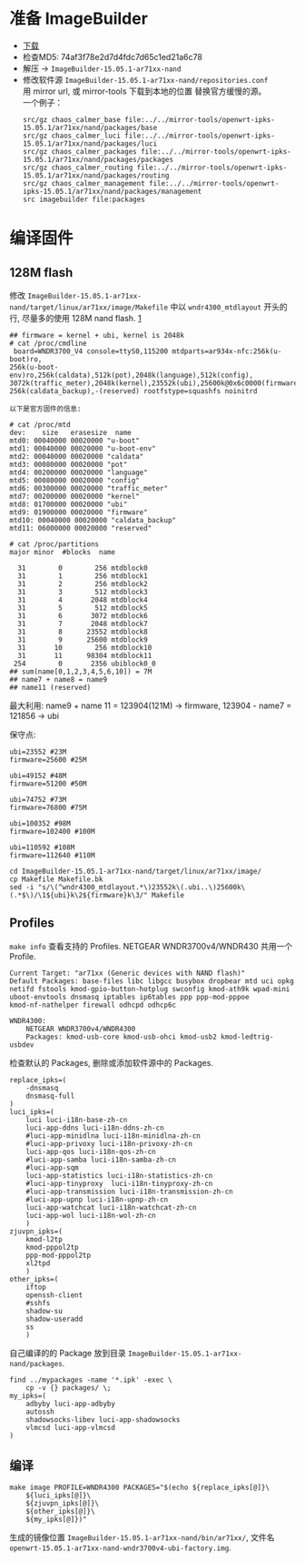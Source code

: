 # 准备 ImageBuilder

* [下载](http://openwrt.proxy.ustclug.org/chaos_calmer/15.05.1/ar71xx/nand/OpenWrt-ImageBuilder-15.05.1-ar71xx-nand.Linux-x86_64.tar.bz2)
* 检查MD5: 74af3f78e2d7d4fdc7d65c1ed21a6c78
* 解压 -> `ImageBuilder-15.05.1-ar71xx-nand`
* 修改软件源 `ImageBuilder-15.05.1-ar71xx-nand/repositories.conf`  
  用 mirror url, 或 mirror-tools 下载到本地的位置 替换官方缓慢的源。  
  一个例子：  
  ```shell
  src/gz chaos_calmer_base file:../../mirror-tools/openwrt-ipks-15.05.1/ar71xx/nand/packages/base
  src/gz chaos_calmer_luci file:../../mirror-tools/openwrt-ipks-15.05.1/ar71xx/nand/packages/luci
  src/gz chaos_calmer_packages file:../../mirror-tools/openwrt-ipks-15.05.1/ar71xx/nand/packages/packages
  src/gz chaos_calmer_routing file:../../mirror-tools/openwrt-ipks-15.05.1/ar71xx/nand/packages/routing
  src/gz chaos_calmer_management file:../../mirror-tools/openwrt-ipks-15.05.1/ar71xx/nand/packages/management
  src imagebuilder file:packages
  ```

# 编译固件

## 128M flash

修改 `ImageBuilder-15.05.1-ar71xx-nand/target/linux/ar71xx/image/Makefile`
中以 `wndr4300_mtdlayout` 开头的行, 尽量多的使用 128M nand flash.
[1](https://wiki.openwrt.org/doc/techref/flash.layout)

```shell
## firmware = kernel + ubi, kernel is 2048k
# cat /proc/cmdline 
 board=WNDR3700_V4 console=ttyS0,115200 mtdparts=ar934x-nfc:256k(u-boot)ro,
256k(u-boot-env)ro,256k(caldata),512k(pot),2048k(language),512k(config),
3072k(traffic_meter),2048k(kernel),23552k(ubi),25600k@0x6c0000(firmware),
256k(caldata_backup),-(reserved) rootfstype=squashfs noinitrd

以下是官方固件的信息:

# cat /proc/mtd
dev:    size   erasesize  name
mtd0: 00040000 00020000 "u-boot"
mtd1: 00040000 00020000 "u-boot-env"
mtd2: 00040000 00020000 "caldata"
mtd3: 00080000 00020000 "pot"
mtd4: 00200000 00020000 "language"
mtd5: 00080000 00020000 "config"
mtd6: 00300000 00020000 "traffic_meter"
mtd7: 00200000 00020000 "kernel"
mtd8: 01700000 00020000 "ubi"
mtd9: 01900000 00020000 "firmware"
mtd10: 00040000 00020000 "caldata_backup"
mtd11: 06000000 00020000 "reserved"

# cat /proc/partitions 
major minor  #blocks  name

  31        0        256 mtdblock0
  31        1        256 mtdblock1
  31        2        256 mtdblock2
  31        3        512 mtdblock3
  31        4       2048 mtdblock4
  31        5        512 mtdblock5
  31        6       3072 mtdblock6
  31        7       2048 mtdblock7
  31        8      23552 mtdblock8
  31        9      25600 mtdblock9
  31       10        256 mtdblock10
  31       11      98304 mtdblock11
 254        0       2356 ubiblock0_0
## sum(name[0,1,2,3,4,5,6,10]) = 7M
## name7 + name8 = name9
## name11 (reserved)
```

最大利用: name9 + name 11 = 123904(121M) -> firmware, 123904 - name7 = 121856 -> ubi

保守点:

```
ubi=23552 #23M
firmware=25600 #25M

ubi=49152 #48M
firmware=51200 #50M

ubi=74752 #73M
firmware=76800 #75M

ubi=100352 #98M
firmware=102400 #100M

ubi=110592 #108M
firmware=112640 #110M

cd ImageBuilder-15.05.1-ar71xx-nand/target/linux/ar71xx/image/
cp Makefile Makefile.bk
sed -i "s/\(^wndr4300_mtdlayout.*\)23552k\(.ubi..\)25600k\(.*$\)/\1${ubi}k\2${firmware}k\3/" Makefile
```

## Profiles

`make info` 查看支持的 Profiles. NETGEAR WNDR3700v4/WNDR430 共用一个 Profile.

```shell
Current Target: "ar71xx (Generic devices with NAND flash)"
Default Packages: base-files libc libgcc busybox dropbear mtd uci opkg
netifd fstools kmod-gpio-button-hotplug swconfig kmod-ath9k wpad-mini
uboot-envtools dnsmasq iptables ip6tables ppp ppp-mod-pppoe
kmod-nf-nathelper firewall odhcpd odhcp6c

WNDR4300:
	NETGEAR WNDR3700v4/WNDR4300
	Packages: kmod-usb-core kmod-usb-ohci kmod-usb2 kmod-ledtrig-usbdev
```

检查默认的 Packages, 删除或添加软件源中的 Packages.

```shell
replace_ipks=(
    -dnsmasq
    dnsmasq-full
)
luci_ipks=(
    luci luci-i18n-base-zh-cn
    luci-app-ddns luci-i18n-ddns-zh-cn
    #luci-app-minidlna luci-i18n-minidlna-zh-cn
    #luci-app-privoxy luci-i18n-privoxy-zh-cn
    luci-app-qos luci-i18n-qos-zh-cn
    #luci-app-samba luci-i18n-samba-zh-cn
    #luci-app-sqm
    luci-app-statistics luci-i18n-statistics-zh-cn
    #luci-app-tinyproxy  luci-i18n-tinyproxy-zh-cn
    #luci-app-transmission luci-i18n-transmission-zh-cn
    #luci-app-upnp luci-i18n-upnp-zh-cn
    luci-app-watchcat luci-i18n-watchcat-zh-cn
    luci-app-wol luci-i18n-wol-zh-cn
    )
zjuvpn_ipks=(
    kmod-l2tp
    kmod-pppol2tp
    ppp-mod-pppol2tp
    xl2tpd
    )
other_ipks=(
    iftop
    openssh-client
    #sshfs
    shadow-su
    shadow-useradd
    ss
    )
```

自己编译的的 Package 放到目录 `ImageBuilder-15.05.1-ar71xx-nand/packages`.

```shell
find ../mypackages -name '*.ipk' -exec \
    cp -v {} packages/ \;
my_ipks=(
    adbyby luci-app-adbyby
    autossh
    shadowsocks-libev luci-app-shadowsocks
    vlmcsd luci-app-vlmcsd
)
```

## 编译

```shell
make image PROFILE=WNDR4300 PACKAGES="$(echo ${replace_ipks[@]}\
    ${luci_ipks[@]}\
    ${zjuvpn_ipks[@]}\
    ${other_ipks[@]}\
    ${my_ipks[@]})"
```

生成的镜像位置 `ImageBuilder-15.05.1-ar71xx-nand/bin/ar71xx/`,
文件名 `openwrt-15.05.1-ar71xx-nand-wndr3700v4-ubi-factory.img`.
